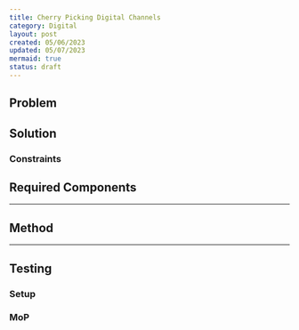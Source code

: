 ```yaml
---
title: Cherry Picking Digital Channels
category: Digital
layout: post
created: 05/06/2023
updated: 05/07/2023
mermaid: true
status: draft
---
```



## Problem

## Solution

### Constraints

## Required Components


---

## Method


---


## Testing

### Setup


### MoP